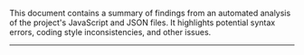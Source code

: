 This document contains a summary of findings from an automated analysis of the project's JavaScript and JSON files. It highlights potential syntax errors, coding style inconsistencies, and other issues.

---
